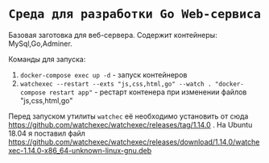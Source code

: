 # `Среда для разработки Go Web-сервиса`

Базовая заготовка для веб-сервера. 
Содержит контейнеры: MySql,Go,Adminer.

Команды для запуска:

1) `docker-compose exec up -d` - запуск контейнеров
2) `watchexec --restart --exts "js,css,html,go" --watch . "docker-compose restart app"` - рестарт контенера при изменении файлов "js,css,html,go"

Перед запуском утилиты `watchec` её необходимо установить от сюда https://github.com/watchexec/watchexec/releases/tag/1.14.0 . На Ubuntu 18.04 я поставил файл https://github.com/watchexec/watchexec/releases/download/1.14.0/watchexec-1.14.0-x86_64-unknown-linux-gnu.deb
  
